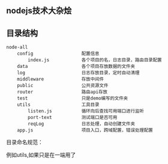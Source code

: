 ## nodejs技术大杂烩

## 目录结构

```
node-all
	config  				配置信息
		index.js  			各个项目的名，日志目录，路由目录配置
	data     				各个项目存放数据的文件夹
	log						日志存放目录，定时自动清理
	middleware				存放中间件
	public					公共资源文件
	router					路由api存放
	test					只是demo编写的文件夹
	utils					工具目录
		listen.js			循环向后查找可用端口进行监听
		port-text			测试端口是否可用
		reqLog				日志处理，自动创建文件夹
	app.js					项目入口，跨域配置，错误处理配置
```

目录命名规范：

例如utils,如果只是在一端用了

```

```

